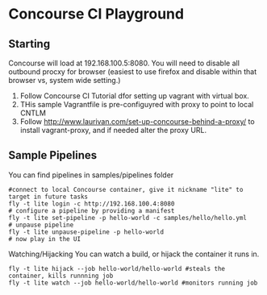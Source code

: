 # Concourse CI Playground

## Starting
Concourse will load at 192.168.100.5:8080.  You will need to disable all outbound procxy for browser (easiest to use firefox and disable within that browser vs, system wide setting.)

1) Follow Concourse CI Tutorial dfor setting up vagrant with virtual box.
 1) THis sample Vagrantfile is pre-configuyred with proxy to point to local CNTLM
 2) Follow http://www.laurivan.com/set-up-concourse-behind-a-proxy/ to install vagrant-proxy, and if needed alter the proxy URL.


## Sample Pipelines
You can find pipelines in samples/pipelines folder

```
#connect to local Concourse container, give it nickname "lite" to target in future tasks
fly -t lite login -c http://192.168.100.4:8080   
# configure a pipeline by providing a manifest
fly -t lite set-pipeline -p hello-world -c samples/hello/hello.yml 
# unpause pipeline
fly -t lite unpause-pipeline -p hello-world
# now play in the UI 
```


Watching/Hijacking
You can watch a build, or hijack the container it runs in.
```
fly -t lite hijack --job hello-world/hello-world #steals the container, kills runnning job
fly -t lite watch --job hello-world/hello-world #monitors running job
```